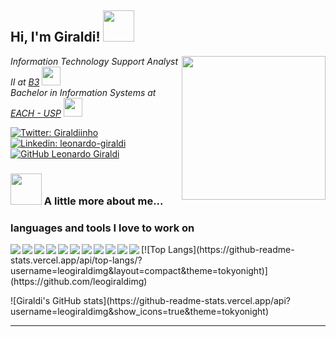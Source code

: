 <h2> Hi, I'm Giraldi! <img src="https://media.giphy.com/media/mGcNjsfWAjY5AEZNw6/giphy.gif" width="50"></h2>
<img align='right' src="https://media.giphy.com/media/fkZukR450RQ1qnGaq9/giphy.gif" width="230">
<p>
  <em>Information Technology Support Analyst II at 
    <a href="http://www.b3.com.br/pt_br/">B3</a>
    <img src="https://investidorsardinha.r7.com/wp-content/uploads/2020/04/b3.png" width="30">
    </br>
    Bachelor in Information Systems at 
    <a href="http://www.each.usp.br/">EACH - USP</a>
    <img src="https://upload.wikimedia.org/wikipedia/commons/8/83/Logo_EACH-USP.svg" width="30"> 
  </em>
</p>

[![Twitter: Giraldiinho](https://img.shields.io/twitter/follow/Giraldiinho?style=social)](https://twitter.com/Giraldiinho)
[![Linkedin: leonardo-giraldi](https://img.shields.io/badge/-leonardogiraldi-blue?style=flat-square&logo=Linkedin&logoColor=white&link=https://www.linkedin.com/in/leonardo-giraldi/)](https://www.linkedin.com/in/leonardo-giraldi/)
[![GitHub Leonardo Giraldi](https://img.shields.io/github/followers/leogiraldimg?label=follow&style=social)](https://github.com/leogiraldimg)

### <img src="https://media.giphy.com/media/VgCDAzcKvsR6OM0uWg/giphy.gif" width="50"> A little more about me...

### languages and tools I love to work on

<p>
  <img src="https://img.icons8.com/color/25/000000/javascript.png" align="left" />
  <img src="https://img.icons8.com/color/25/000000/react-native.png" align="left" />
  <img src="https://img.icons8.com/color/25/000000/nodejs.png" align="left" />
  <img src="https://img.icons8.com/color/25/000000/python.png" align="left" />
  <img src="https://img.icons8.com/color/25/000000/vue-js.png" align="left" />
  <img src="https://img.icons8.com/color/25/000000/ansible.png" align="left" />
  <img src="https://img.icons8.com/color/25/000000/sass-avatar.png" align="left" />
  <img src="https://img.icons8.com/color/25/000000/ubuntu--v1.png" align="left" />
  <img src="https://img.icons8.com/color/25/000000/docker.png" align="left" />
  <img src="https://img.icons8.com/color/25/000000/mongodb.png" align="left" />
  <img src="https://img.icons8.com/color/25/000000/visual-studio-code-2019.png" align="left" />
</p>

<p>
  [![Top Langs](https://github-readme-stats.vercel.app/api/top-langs/?username=leogiraldimg&layout=compact&theme=tokyonight)](https://github.com/leogiraldimg)
</p>
<p>
  ![Giraldi's GitHub stats](https://github-readme-stats.vercel.app/api?username=leogiraldimg&show_icons=true&theme=tokyonight)
</p>

---
